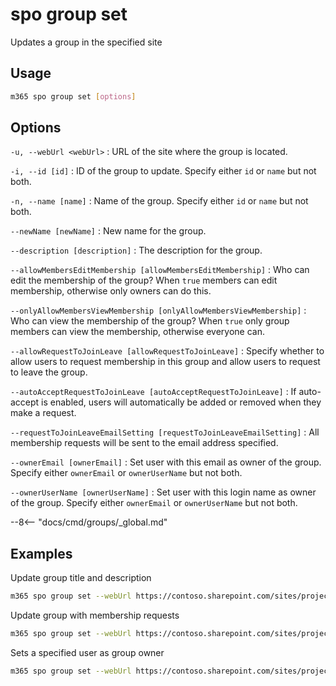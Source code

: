 # spo group set

Updates a group in the specified site

## Usage

```sh
m365 spo group set [options]
```

## Options

`-u, --webUrl <webUrl>`
: URL of the site where the group is located.

`-i, --id [id]`
: ID of the group to update. Specify either `id` or `name` but not both.

`-n, --name [name]`
: Name of the group. Specify either `id` or `name` but not both.

`--newName [newName]`
: New name for the group.

`--description [description]`
: The description for the group.

`--allowMembersEditMembership [allowMembersEditMembership]`
: Who can edit the membership of the group? When `true` members can edit membership, otherwise only owners can do this.

`--onlyAllowMembersViewMembership [onlyAllowMembersViewMembership]`
: Who can view the membership of the group? When `true` only group members can view the membership, otherwise everyone can.

`--allowRequestToJoinLeave [allowRequestToJoinLeave]`
: Specify whether to allow users to request membership in this group and allow users to request to leave the group.

`--autoAcceptRequestToJoinLeave [autoAcceptRequestToJoinLeave]`
: If auto-accept is enabled, users will automatically be added or removed when they make a request.

`--requestToJoinLeaveEmailSetting [requestToJoinLeaveEmailSetting]`
: All membership requests will be sent to the email address specified.

`--ownerEmail [ownerEmail]`
: Set user with this email as owner of the group. Specify either `ownerEmail` or `ownerUserName` but not both.

`--ownerUserName [ownerUserName]`
: Set user with this login name as owner of the group. Specify either `ownerEmail` or `ownerUserName` but not both.

--8<-- "docs/cmd/groups/_global.md"

## Examples

Update group title and description

```sh
m365 spo group set --webUrl https://contoso.sharepoint.com/sites/project-x --id 18 --newTitle "Project leaders" --description "This group contains all project leaders"
```

Update group with membership requests

```sh
m365 spo group set --webUrl https://contoso.sharepoint.com/sites/project-x --title "Project leaders" --allowRequestToJoinLeave true --requestToJoinLeaveEmailSetting john.doe@contoso.com
```

Sets a specified user as group owner

```sh
m365 spo group set --webUrl https://contoso.sharepoint.com/sites/project-x --id 18 --ownerEmail john.doe@contoso.com
```
